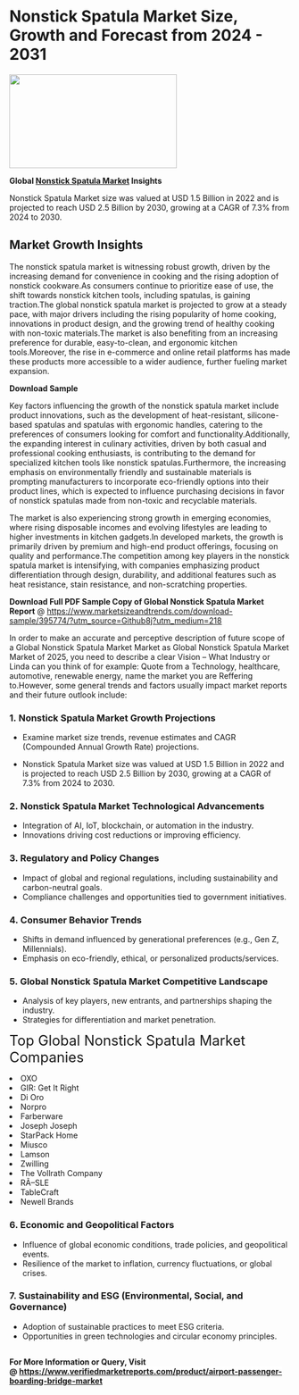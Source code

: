 <H1>Nonstick Spatula Market Size, Growth and Forecast from 2024 - 2031</H1><img class="aligncenter size-medium wp-image-584254" src="https://thirdeyenews.in/wp-content/uploads/2024/09/Global-Market-Research-300x168.jpeg" alt="" width="300" height="168" /><p><strong>Global&nbsp;<a href="https://www.marketsizeandtrends.com/download-sample/395774/?utm_source=Github8j?utm_medium=218">Nonstick Spatula Market</a> Insights</strong></p><p>Nonstick Spatula Market size was valued at USD 1.5 Billion in 2022 and is projected to reach USD 2.5 Billion by 2030, growing at a CAGR of 7.3% from 2024 to 2030.</p><p><h2>Market Growth Insights</h2> <p>The nonstick spatula market is witnessing robust growth, driven by the increasing demand for convenience in cooking and the rising adoption of nonstick cookware.As consumers continue to prioritize ease of use, the shift towards nonstick kitchen tools, including spatulas, is gaining traction.The global nonstick spatula market is projected to grow at a steady pace, with major drivers including the rising popularity of home cooking, innovations in product design, and the growing trend of healthy cooking with non-toxic materials.The market is also benefiting from an increasing preference for durable, easy-to-clean, and ergonomic kitchen tools.Moreover, the rise in e-commerce and online retail platforms has made these products more accessible to a wider audience, further fueling market expansion.</p> <p><strong>Download Sample</strong></p> <p>Key factors influencing the growth of the nonstick spatula market include product innovations, such as the development of heat-resistant, silicone-based spatulas and spatulas with ergonomic handles, catering to the preferences of consumers looking for comfort and functionality.Additionally, the expanding interest in culinary activities, driven by both casual and professional cooking enthusiasts, is contributing to the demand for specialized kitchen tools like nonstick spatulas.Furthermore, the increasing emphasis on environmentally friendly and sustainable materials is prompting manufacturers to incorporate eco-friendly options into their product lines, which is expected to influence purchasing decisions in favor of nonstick spatulas made from non-toxic and recyclable materials.</p> <p>The market is also experiencing strong growth in emerging economies, where rising disposable incomes and evolving lifestyles are leading to higher investments in kitchen gadgets.In developed markets, the growth is primarily driven by premium and high-end product offerings, focusing on quality and performance.The competition among key players in the nonstick spatula market is intensifying, with companies emphasizing product differentiation through design, durability, and additional features such as heat resistance, stain resistance, and non-scratching properties.</p> <p><span class=""><strong>Download Full PDF Sample Copy of Global Nonstick Spatula Market Report</strong> @ <a href="https://www.marketsizeandtrends.com/download-sample/395774/?utm_source=Github8j?utm_medium=218" target="_blank">https://www.marketsizeandtrends.com/download-sample/395774/?utm_source=Github8j?utm_medium=218</a></span></p><p>In order to make an accurate and perceptive description of future scope of a Global&nbsp;Nonstick Spatula Market Market as Global&nbsp;Nonstick Spatula Market Market of 2025, you need to describe a clear Vision &ndash; What Industry or Linda can you think of for example: Quote from a Technology, healthcare, automotive, renewable energy, name the market you are Reffering to.However, some general trends and factors usually impact market reports and their future outlook include:</p><h3>1.&nbsp;<strong>Nonstick Spatula Market Growth Projections</strong></h3><ul><li>Examine market size trends, revenue estimates and CAGR (Compounded Annual Growth Rate) projections.</li><li><p>Nonstick Spatula Market size was valued at USD 1.5 Billion in 2022 and is projected to reach USD 2.5 Billion by 2030, growing at a CAGR of 7.3% from 2024 to 2030.</p></li></ul><h3>2.&nbsp;<strong>Nonstick Spatula Market Technological Advancements</strong></h3><ul><li>Integration of AI, IoT, blockchain, or automation in the industry.</li><li>Innovations driving cost reductions or improving efficiency.</li></ul><h3>3.&nbsp;<strong>Regulatory and Policy Changes</strong></h3><ul><li>Impact of global and regional regulations, including sustainability and carbon-neutral goals.</li><li>Compliance challenges and opportunities tied to government initiatives.</li></ul><h3>4.&nbsp;<strong>Consumer Behavior Trends</strong></h3><ul><li>Shifts in demand influenced by generational preferences (e.g., Gen Z, Millennials).</li><li>Emphasis on eco-friendly, ethical, or personalized products/services.</li></ul><h3>5.&nbsp;<strong>Global Nonstick Spatula Market Competitive Landscape</strong></h3><ul><li>Analysis of key players, new entrants, and partnerships shaping the industry.</li><li>Strategies for differentiation and market penetration.</li></ul><p data-pm-slice="1 1 []"><span style="color: inherit; font-family: inherit; font-size: 25px;">Top Global Nonstick Spatula Market Companies</span></p><div class="" data-test-id=""><p><li>OXO</li><li> GIR: Get It Right</li><li> Di Oro</li><li> Norpro</li><li> Farberware</li><li> Joseph Joseph</li><li> StarPack Home</li><li> Miusco</li><li> Lamson</li><li> Zwilling</li><li> The Vollrath Company</li><li> RÃ–SLE</li><li> TableCraft</li><li> Newell Brands</li></p></div><h3>6.&nbsp;<strong>Economic and Geopolitical Factors</strong></h3><ul><li>Influence of global economic conditions, trade policies, and geopolitical events.</li><li>Resilience of the market to inflation, currency fluctuations, or global crises.</li></ul><h3>7.&nbsp;<strong>Sustainability and ESG (Environmental, Social, and Governance)</strong></h3><ul><li>Adoption of sustainable practices to meet ESG criteria.</li><li>Opportunities in green technologies and circular economy principles.</li></ul><h2><strong style="font-size: 14px;">For More Information or Query, Visit @&nbsp;</strong><a style="background-color: #ffffff; font-size: 14px;" href="https://www.marketsizeandtrends.com/report/nonstick-spatula-market/" target="_blank">https://www.verifiedmarketreports.com/product/airport-passenger-boarding-bridge-market</a></h2>